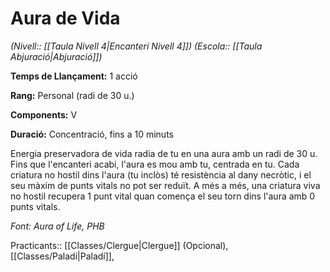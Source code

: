 # Aura de Vida

*(Nivell:: [[Taula Nivell 4|Encanteri Nivell 4]]) (Escola:: [[Taula Abjuració|Abjuració]])*

**Temps de Llançament:** 1 acció

**Rang:** Personal (radi de 30 u.)

**Components:** V

**Duració:** Concentració, fins a 10 minuts

Energia preservadora de vida radia de tu en una aura amb un radi de 30 u. Fins que l'encanteri acabi, l'aura es mou amb tu, centrada en tu. Cada criatura no hostil dins l'aura (tu inclòs) té resistència al dany necròtic, i el seu màxim de punts vitals no pot ser reduït. A més a més, una criatura viva no hostil recupera 1 punt vital quan comença el seu torn dins l'aura amb 0 punts vitals.


*Font: Aura of Life, PHB*



Practicants:: [[Classes/Clergue|Clergue]] (Opcional), [[Classes/Paladí|Paladí]],